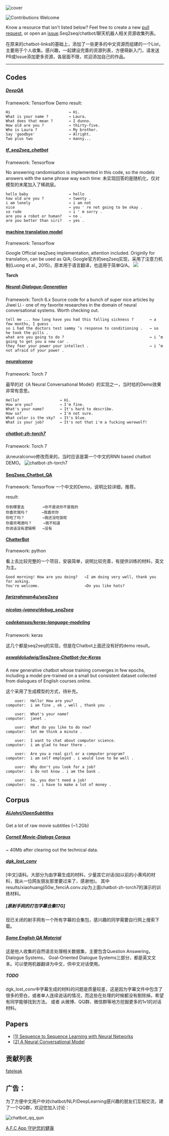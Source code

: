 

![cover](r/cover.png)

![Contributions Welcome](https://img.shields.io/badge/Contributions-welcome-blue.svg)

Know a resource that isn't listed below? Feel free to create a new [pull request](https://github.com/fateleak/awesome-chatbot-list/pulls), or open an [issue](https://github.com/fateleak/awesome-chatbot-list/issues/new).Seq2seq/chatbot/聊天机器人相关资源收集列表。

在原来的chatbot-links的基础上，添加了一些更多的中文资源而组建的一个List，主要用于个人收集。感兴趣，一起建设完善的资源列表，方便萌新入门，请发送PR或Issue添加更多资源，各层面不限，欢迎添加自己的作品。



___

## Codes

##### [DeepQA](https://github.com/Conchylicultor/DeepQA)
Framework: Tensorflow
Demo result:

    Hi			            	→ Hi.
    What is your name ?			→ Laura.
    What does that mean ?		→ I dunno.
    How old are you ?			→ thirty-five.
    Who is Laura ?				→ My brother.
    Say 'goodbye'				→ Alright.
    Two plus two				→ manny...

##### [tf_seq2seq_chatbot](https://github.com/nicolas-ivanov/tf_seq2seq_chatbot)
Framework: Tensorflow

No answering randomisation is implemented in this code, so the models answers with the same phrase way each time:
未实现回答的是随机化，仅对模型的末尾加入了稀疏层。

    hello baby					→ hello
    how old are you ?			→ twenty .
    i am lonely					→ i am not
    nice						→ you ' re not going to be okay .
    so rude						→ i ' m sorry .
    are you a robot or human?	→ no .
    are you better than siri?	→ yes .

####  [machine translation model](https://github.com/tensorflow/tensorflow/tree/master/tensorflow/models/rnn/translate)

Framework: Tensorflow

Google Official seq2seq implementation, attention included. Originlly for translation, can be used as Q/A;
Google官方的seq2seq实现，采用了注意力机制(Luong et al., 2015)，原本用于语言翻译，也适用于简单Q/A。
![](r/nmt.png)

**Torch**

##### [Neural-Dialogue-Generation](https://github.com/jiweil/Neural-Dialogue-Generation)
Framework: Torch 6.x
Source code for a bunch of super nice articles by Jiwei Li - one of my favorite researches in the domain of neural conversational systems. Worth checking out.

    tell me ... how long have you had this falling sickness ?       → a few months, I guess .
    so i had the doctors test sammy ’s response to conditioning .   → so he took the pills .
    what are you going to do ?                                      → i ’m going to get you a new car .
    they fear your power your intellect .                           → i ’m not afraid of your power .

##### [neuralconvo](https://github.com/macournoyer/neuralconvo)

Framework: Torch 7

最早的对《A Neural Conversational Model》的实现之一，当时给的Demo效果非常有意思。

    Hello?					→ Hi.
    How are you?			→ I'm fine.
    What's your name?		→ It's hard to describe.
    How so?					→ I'm not sure.
    What color is the sky?	→ It's blue.
    What is your job?		→ It's not that i'm a fucking werewolf!

##### [chatbot-zh-torch7](https://github.com/fateleak/chatbot-zh-torch7)

Framework: Torch 7

从neuralconvo修改而来的，当时应该是第一个中文的RNN based chatbot DEMO。
![chatbot-zh-torch7](r/zh.png)

####  [Seq2seq_Chatbot_QA](https://github.com/qhduan/Seq2Seq_Chatbot_QA)
Framework: Tensorflow
一个中文的Demo，说明比较详细，推荐。

result:

	你到哪里去        →你不是说你不是我的
	你喜欢我吗？      →我喜欢你
	你吃了吗？        →我还没吃饭呢
	你喜欢喝酒吗？     →我不知道
	你说话没有逻辑啊   →没有

#### [ChatterBot](https://github.com/gunthercox/ChatterBot)

Framework: python

看上去比较完整的一个项目，安装简单，说明比较完善，有提供训练的材料，英文为主。

	Good morning! How are you doing?   →I am doing very well, thank you for asking.
	You're welcome.                    →Do you like hats?



##### [farizrahman4u/seq2seq](https://github.com/farizrahman4u/seq2seq)

##### [nicolas-ivanov/debug_seq2seq](https://github.com/nicolas-ivanov/debug_seq2seq)
##### [codekansas/keras-language-modeling](https://github.com/codekansas/keras-language-modeling)
Framework: keras


这几个都是seq2seq的实现，但是在Chatbot上面还没有好的demo result。

##### [oswaldoludwig/Seq2seq-Chatbot-for-Keras](https://github.com/oswaldoludwig/Seq2seq-Chatbot-for-Keras)
A new generative chatbot whose training converges in few epochs, including a model pre-trained on a small but consistent dataset collected from dialogues of English courses online.

这个采用了生成模型的方式，待补充。

        user:  Hello! How are you?
    computer:  i am fine , ok , well , thank you  .  
    
        user:  What's your name?
    computer:  janet .   
    
        user:  What do you like to do now?
    computer:  let me think a minute .   
    
        user:  I want to chat about computer science.
    computer:  i am glad to hear there .   
    
        user:  Are you a real girl or a computer program?
    computer:  i am self employed . i would love to be well .   
    
        user:  Why don't you look for a job?
    computer:  i do not know . i am the bank .   
    
        user:  So, you don't need a job!
    computer:  no . i have to make a lot of money .  


## Corpus
##### [AlJohri/OpenSubtitles](https://github.com/AlJohri/OpenSubtitles)
Get a lot of raw movie subtitles (~1.2Gb)

##### [Cornell Movie-Dialogs Corpus](http://www.cs.cornell.edu/~cristian/Cornell_Movie-Dialogs_Corpus.html)
~ 40Mb after clearing out the technical data.

##### [dgk_lost_conv](https://github.com/fateleak/dgk_lost_conv)
[中文]语料。大部分为由字幕生成的材料，少量其它对话(如以前的小黄鸡的材料，我从一位网友朋友那里要过来了，感谢他)。
其中results/xiaohuangji50w_fenciA.conv.zip为上面chatbot-zh-torch7的演示的训练材料。

##### [原射手网的打包字幕合集17G]
现已关闭的射手网有一个所有字幕的合集包，感兴趣的同学需要自行网上搜索下载。

##### [Some English QA Material](https://github.com/karthikncode/nlp-datasets)
这是他人收集的自然语言处理相关数据集，主要包含Question Answering，Dialogue Systems， Goal-Oriented Dialogue Systems三部分，都是英文文本。可以使用机器翻译为中文，供中文对话使用。


##### TODO

dgk_lost_conv中字幕生成的材料的问题是质量较差，这是因为字幕文件中包含了很多的旁白，或者单人连续说话的情况，而这些在处理的时候都没有剔除掉。希望有同学能够找到方法。
或者
从微博、QQ群、微信群等地方挖掘更多的1v1的对话材料。


## Papers

* [\[1\] Sequence to Sequence Learning with Neural Networks][1]
* [\[2\] A Neural Conversational Model][2]

[1]: http://papers.nips.cc/paper/5346-sequence-to-sequence-learning-with-neural-networks.pdf
[2]: http://arxiv.org/pdf/1506.05869v1.pdf


## 贡献列表
[fateleak](http://github.com/fateleak)



## 广告：

为了方便中文用户中对chatbot/NLP/DeepLearning感兴趣的朋友们互相交流，建了一个QQ群，欢迎您加入讨论：

![chatbot_qq_qun](r/qun-wide.png)



[A.F.C App 守护您的健康](http://afcapp.boringuniverse.com)